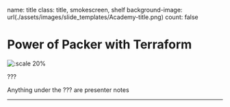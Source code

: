 name: title
class: title, smokescreen, shelf
background-image: url(./assets/images/slide_templates/Academy-title.png)
count: false

# Power of Packer with Terraform

<!-- Image example -->
![:scale 20%](./assets/logos/HashiCorp_Enterprise_Academy_Vertical_White_RGB.png)

???

<!-- Presenter notes go here -->
Anything under the ??? are presenter notes

---
